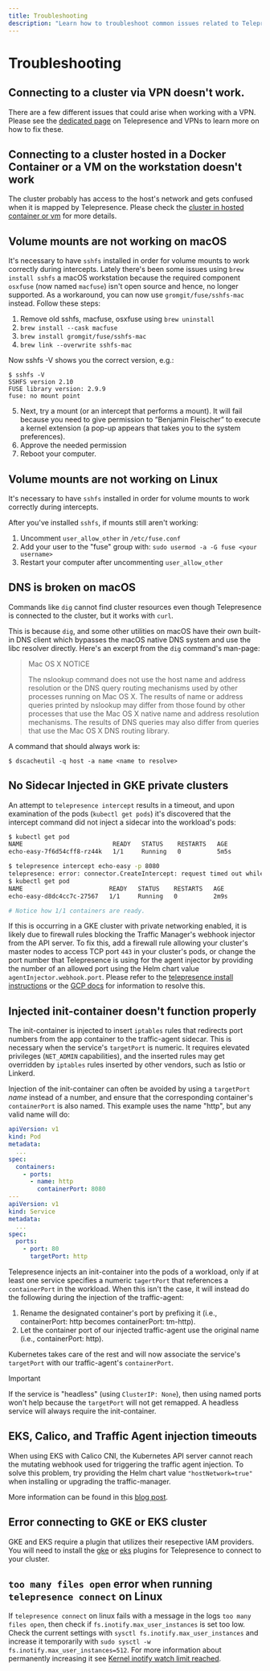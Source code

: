 ```yaml
---
title: Troubleshooting
description: "Learn how to troubleshoot common issues related to Telepresence, including intercept issues, cluster connection issues, and errors related to Ambassador Cloud."
---
```


# Troubleshooting

## Connecting to a cluster via VPN doesn't work.

There are a few different issues that could arise when working with a VPN. Please see the [dedicated page](reference/vpn.md) on Telepresence and VPNs to learn more on how to fix these.

## Connecting to a cluster hosted in a Docker Container or a VM on the workstation doesn't work

The cluster probably has access to the host's network and gets confused when it is mapped by Telepresence.
Please check the [cluster in hosted container or vm](howtos/cluster-in-vm.md) for more details.

## Volume mounts are not working on macOS

It's necessary to have `sshfs` installed in order for volume mounts to work correctly during intercepts. Lately there's been some issues using `brew install sshfs` a macOS workstation because the required component `osxfuse` (now named `macfuse`) isn't open source and hence, no longer supported. As a workaround, you can now use `gromgit/fuse/sshfs-mac` instead. Follow these steps:

1. Remove old sshfs, macfuse, osxfuse using `brew uninstall`
2. `brew install --cask macfuse`
3. `brew install gromgit/fuse/sshfs-mac`
4. `brew link --overwrite sshfs-mac`

Now sshfs -V shows you the correct version, e.g.:
```
$ sshfs -V
SSHFS version 2.10
FUSE library version: 2.9.9
fuse: no mount point
```

5. Next, try a mount (or an intercept that performs a mount). It will fail because you need to give permission to “Benjamin Fleischer” to execute a kernel extension (a pop-up appears that takes you to the system preferences).
6. Approve the needed permission
7. Reboot your computer.

## Volume mounts are not working on Linux
It's necessary to have `sshfs` installed in order for volume mounts to work correctly during intercepts.

After you've installed `sshfs`, if mounts still aren't working:
1. Uncomment `user_allow_other` in `/etc/fuse.conf`
2. Add your user to the "fuse" group with: `sudo usermod -a -G fuse <your username>`
3. Restart your computer after uncommenting `user_allow_other` 

## DNS is broken on macOS

Commands like `dig` cannot find cluster resources even though Telepresence is connected to the cluster, but it works
with `curl`.

This is because `dig`, and some other utilities on macOS have their own built-in DNS client which bypasses the macOS
native DNS system and use the libc resolver directly. Here's an excerpt from the `dig` command's man-page:
> Mac OS X NOTICE
> 
> The nslookup command does not use the host name and address resolution or the DNS query routing
> mechanisms used by other processes running on Mac OS X.  The results of name or address queries
> printed by nslookup may differ from those found by other processes that use the Mac OS X native
> name and address resolution mechanisms.  The results of DNS queries may also differ from queries
> that use the Mac OS X DNS routing library.

A command that should always work is:
```console
$ dscacheutil -q host -a name <name to resolve>
```

## No Sidecar Injected in GKE private clusters

An attempt to `telepresence intercept` results in a timeout, and upon examination of the pods (`kubectl get pods`) it's discovered that the intercept command did not inject a sidecar into the workload's pods:

```bash
$ kubectl get pod
NAME                         READY   STATUS    RESTARTS   AGE
echo-easy-7f6d54cff8-rz44k   1/1     Running   0          5m5s

$ telepresence intercept echo-easy -p 8080
telepresence: error: connector.CreateIntercept: request timed out while waiting for agent echo-easy.default to arrive
$ kubectl get pod
NAME                        READY   STATUS    RESTARTS   AGE
echo-easy-d8dc4cc7c-27567   1/1     Running   0          2m9s

# Notice how 1/1 containers are ready.
```

If this is occurring in a GKE cluster with private networking enabled, it is likely due to firewall rules blocking the
Traffic Manager's webhook injector from the API server.
To fix this, add a firewall rule allowing your cluster's master nodes to access TCP port `443` in your cluster's pods,
or change the port number that Telepresence is using for the agent injector by providing the number of an allowed port
using the Helm chart value `agentInjector.webhook.port`.
Please refer to the [telepresence install instructions](install/cloud#gke) or the [GCP docs](https://cloud.google.com/kubernetes-engine/docs/how-to/private-clusters#add_firewall_rules) for information to resolve this.

## Injected init-container doesn't function properly

The init-container is injected to insert `iptables` rules that redirects port numbers from the app container to the
traffic-agent sidecar. This is necessary when the service's `targetPort` is numeric. It requires elevated privileges
(`NET_ADMIN` capabilities), and the inserted rules may get overridden by `iptables` rules inserted by other vendors,
such as Istio or Linkerd.

Injection of the init-container can often be avoided by using a `targetPort` _name_ instead of a number, and  ensure
that  the corresponding container's `containerPort` is also named. This example uses the name "http", but any valid
name will do:
```yaml
apiVersion: v1
kind: Pod
metadata:
  ...
spec:
  containers:
    - ports:
      - name: http
        containerPort: 8080
---
apiVersion: v1
kind: Service
metadata:
  ...
spec:
  ports:
    - port: 80
      targetPort: http
```

Telepresence injects an init-container into the pods of a workload, only if at least one service specifies a numeric
`tagertPort` that references a `containerPort` in the workload. When this isn't the case, it will instead do the
following during the injection of the traffic-agent:

1. Rename the designated container's port by prefixing it (i.e., containerPort: http becomes containerPort: tm-http).
2. Let the container port of our injected traffic-agent use the original name (i.e., containerPort: http).

Kubernetes takes care of the rest and will now associate the service's `targetPort` with our traffic-agent's
`containerPort`.

> [!IMPORTANT]
> If the service is "headless" (using `ClusterIP: None`), then using named ports won't help because the `targetPort` will
> not get remapped. A headless service will always require the init-container.

## EKS, Calico, and Traffic Agent injection timeouts

When using EKS with Calico CNI, the Kubernetes API server cannot reach the mutating webhook
used for triggering the traffic agent injection. To solve this problem, try providing the
Helm chart value `"hostNetwork=true"` when installing or upgrading the traffic-manager.

More information can be found in this [blog post](https://medium.com/@denisstortisilva/kubernetes-eks-calico-and-custom-admission-webhooks-a2956b49bd0d).

## Error connecting to GKE or EKS cluster

GKE and EKS require a plugin that utilizes their resepective IAM providers. 
You will need to install the [gke](install/cloud#gke-authentication-plugin) or [eks](install/cloud#eks-authentication-plugin) plugins 
for Telepresence to connect to your cluster.

## `too many files open` error when running `telepresence connect` on Linux

If `telepresence connect` on linux fails with a message in the logs `too many files open`, then check if `fs.inotify.max_user_instances` is set too low. Check the current settings with `sysctl fs.inotify.max_user_instances` and increase it temporarily with `sudo sysctl -w fs.inotify.max_user_instances=512`. For more information about permanently increasing it see [Kernel inotify watch limit reached](https://unix.stackexchange.com/a/13757/514457).
